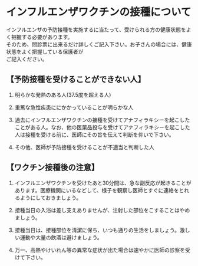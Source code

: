 # インフルエンザワクチンの接種について

インフルエンザの予防接種を実施するに当たって、受けられる方の健康状態をよく把握する必要があります。  
そのため、問診票に出来るだけ詳しくご記入下さい。お子さんの場合には、健康状態をよく把握している保護者が  
ご記入ください。  
  
  
## 【予防接種を受けることができない人】  

1. 明らかな発熱のある人(37.5度を超える人)
	
2. 重篤な急性疾患ににかかっていることが明らかな人
	
3. 過去にインフルエンザワクチンの接種を受けてアナフィラキシーを起こしたことがある人。なお、他の医薬品投与を受けてアナフィラキシーを起こした人は接種を受ける前に、医師にその旨を伝えて判断を仰いで下さい。
	
4. その他、医師が予防接種を受けることが不適当と判断した人



## 【ワクチン接種後の注意】

1. インフルエンザワクチンを受けたあと30分間は、急な副反応が起きることがあります。医療機関にいるなどして、様子を観察し医師とすぐに連絡をとれるようにしておきましょう。
	
2. 接種当日の入浴は差し支えありませんが、注射した部位をこすることはやめましょう。
	
3. 接種当日は、接種部位を清潔に保ち、いつも通りの生活をしましょう。激しい運動や大量の飲酒は避けましょう。
	
4. 万一、高熱やけいれん等の異常な症状が出た場合は速やかに医師の診察を受けて下さい。

